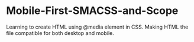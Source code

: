 # Mobile-First-SMACSS-and-Scope

Learning to create HTML using @media element in CSS. Making HTML the file compatible for both desktop and mobile.
